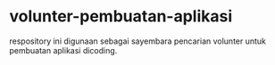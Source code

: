 # volunter-pembuatan-aplikasi
respository ini digunaan sebagai sayembara pencarian volunter untuk pembuatan aplikasi dicoding.
